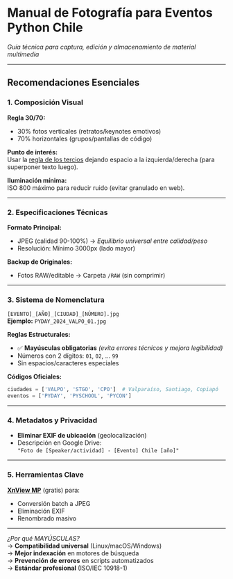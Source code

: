 # Manual de Fotografía para Eventos Python Chile  
*Guía técnica para captura, edición y almacenamiento de material multimedia*  

---

## **Recomendaciones Esenciales**  

### 1. Composición Visual  
**Regla 30/70:**  
- 30% fotos verticales (retratos/keynotes emotivos)  
- 70% horizontales (grupos/pantallas de código)  

**Punto de interés:**  
Usar la [regla de los tercios](https://www.adobe.com/creativecloud/photography/technique/rule-of-thirds.html) dejando espacio a la izquierda/derecha (para superponer texto luego).  

**Iluminación mínima:**  
ISO 800 máximo para reducir ruido (evitar granulado en web).  

---

### 2. Especificaciones Técnicas  
**Formato Principal:**  
- JPEG (calidad 90-100%) → _Equilibrio universal entre calidad/peso_  
- Resolución: Mínimo 3000px (lado mayor)  

**Backup de Originales:**  
- Fotos RAW/editable → Carpeta `/RAW` (sin comprimir)  

---

### 3. Sistema de Nomenclatura  
`[EVENTO]_[AÑO]_[CIUDAD]_[NÚMERO].jpg`  
**Ejemplo:** `PYDAY_2024_VALPO_01.jpg`  

**Reglas Estructurales:**  
- ✅ **Mayúsculas obligatorias** *(evita errores técnicos y mejora legibilidad)*  
- Números con 2 dígitos: `01`, `02`, ... `99`  
- Sin espacios/caracteres especiales  

**Códigos Oficiales:**  
```python  
ciudades = ['VALPO', 'STGO', 'CPO']  # Valparaíso, Santiago, Copiapó  
eventos = ['PYDAY', 'PYSCHOOL', 'PYCON']  
```  

---

### 4. Metadatos y Privacidad  
- **Eliminar EXIF de ubicación** (geolocalización)  
- Descripción en Google Drive:  
  `"Foto de [Speaker/actividad] - [Evento] Chile [año]"`  

---

### 5. Herramientas Clave  
[**XnView MP**](https://www.xnview.com/en/) (gratis) para:  
- Conversión batch a JPEG  
- Eliminación EXIF  
- Renombrado masivo  

---

*¿Por qué MAYÚSCULAS?*  
→ **Compatibilidad universal** (Linux/macOS/Windows)  
→ **Mejor indexación** en motores de búsqueda  
→ **Prevención de errores** en scripts automatizados  
→ **Estándar profesional** (ISO/IEC 10918-1)  
